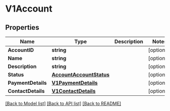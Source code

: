 # V1Account

## Properties

Name | Type | Description | Notes
------------ | ------------- | ------------- | -------------
**AccountID** | **string** |  | [optional] 
**Name** | **string** |  | [optional] 
**Description** | **string** |  | [optional] 
**Status** | [**AccountAccountStatus**](AccountAccountStatus.md) |  | [optional] 
**PaymentDetails** | [**V1PaymentDetails**](v1PaymentDetails.md) |  | [optional] 
**ContactDetails** | [**V1ContactDetails**](v1ContactDetails.md) |  | [optional] 

[[Back to Model list]](../README.md#documentation-for-models) [[Back to API list]](../README.md#documentation-for-api-endpoints) [[Back to README]](../README.md)


